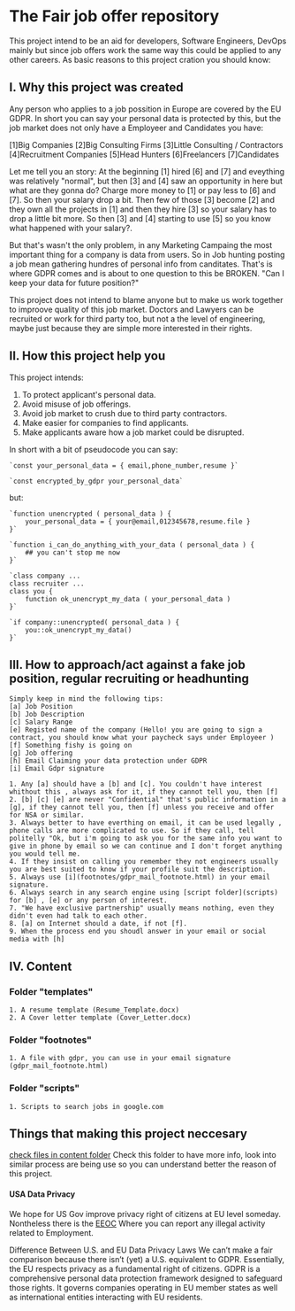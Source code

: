 # The Fair job offer repository

This project intend to be an aid for developers, Software Engineers, DevOps mainly but since job offers work the same way this could be applied to any other careers.
As basic reasons to this project cration you should know:

## I. Why this project was created

Any person who applies to a job possition in Europe are covered by the EU GDPR. In short you can say your personal data is protected by this, but the job market does not only have a Employeer and Candidates you have:

[1]Big Companies
[2]Big Consulting Firms
[3]Little Consulting / Contractors
[4]Recruitment Companies
[5]Head Hunters
[6]Freelancers
[7]Candidates

Let me tell you an story:
At the beginning [1] hired [6] and [7] and eveything was relatively "normal", but then [3] and [4] saw an opportunity in here but what are they gonna do? Charge more money to [1] or pay less to [6] and [7]. So then your salary drop a bit. Then few of those [3] become [2] and they own all the projects in [1] and then they hire [3] so your salary has to drop a little bit more. So then [3] and [4] starting to use [5] so you know what happened with your salary?. 

But that's wasn't the only problem, in any Marketing Campaing the most important thing for a company is data from users. So in Job hunting posting a job mean gathering hundres of personal info from canditates. That's is where GDPR comes and is about to one question to this be BROKEN. "Can I keep your data for future position?"

This project does not intend to blame anyone but to make us work together to improove quality of this job market. Doctors and Lawyers can be recruited or work for third party too, but not a the level of engineering, maybe just because they are simple more interested in their rights.


## II. How this project help you

This project intends:

1. To protect applicant's personal data.
2. Avoid misuse of job offerings.
3. Avoid job market to crush due to third party contractors.
4. Make easier for companies to find applicants.
5. Make applicants aware how a job market could be disrupted.


In short with a bit of pseudocode you can say:

    `const your_personal_data = { email,phone_number,resume }`

    `const encrypted_by_gdpr your_personal_data`

but:

    `function unencrypted ( personal_data ) {
        your_personal_data = { your@email,012345678,resume.file }
    }`

    `function i_can_do_anything_with_your_data ( personal_data ) {
        ## you can't stop me now
    }`

    `class company ...
    class recruiter ...
    class you {
        function ok_unencrypt_my_data ( your_personal_data )
    }`

    `if company::unencrypted( personal_data ) {
        you::ok_unencrypt_my_data()
    }`

## III. How to approach/act against a fake job position, regular recruiting or headhunting

    Simply keep in mind the following tips:
    [a] Job Position
    [b] Job Description
    [c] Salary Range
    [e] Registed name of the company (Hello! you are going to sign a contract, you should know what your paycheck says under Employeer )
    [f] Something fishy is going on
    [g] Job offering
    [h] Email Claiming your data protection under GDPR
    [i] Email Gdpr signature

    1. Any [a] should have a [b] and [c]. You couldn't have interest whithout this , always ask for it, if they cannot tell you, then [f]
    2. [b] [c] [e] are never "Confidential" that's public information in a [g], if they cannot tell you, then [f] unless you receive and offer for NSA or similar.
    3. Always better to have everthing on email, it can be used legally , phone calls are more complicated to use. So if they call, tell politelly "Ok, but i'm going to ask you for the same info you want to give in phone by email so we can continue and I don't forget anything you would tell me.
    4. If they insist on calling you remember they not engineers usually you are best suited to know if your profile suit the description.
    5. Always use [i](footnotes/gdpr_mail_footnote.html) in your email signature.
    6. Always search in any search engine using [script folder](scripts) for [b] , [e] or any person of interest.
    7. "We have exclusive partnership" usually means nothing, even they didn't even had talk to each other.
    8. [a] on Internet should a date, if not [f].
    9. When the process end you shoudl answer in your email or social media with [h] 


## IV. Content

### Folder "templates"
    1. A resume template (Resume_Template.docx)
    2. A Cover letter template (Cover_Letter.docx)

### Folder "footnotes"
    1. A file with gdpr, you can use in your email signature (gdpr_mail_footnote.html)
### Folder "scripts"
    1. Scripts to search jobs in google.com

## Things that making this project neccesary
[check files in content folder](content) Check this folder to have more info, look into similar process are being use so you can understand better the reason of this project.

#### USA Data Privacy

We hope for US Gov improve privacy right of citizens at EU level someday. Nontheless there is the [EEOC](https://www.eeoc.gov/) Where you can report any illegal activity related to Employment.

Difference Between U.S. and EU Data Privacy Laws 
We can’t make a fair comparison because there isn’t (yet) a U.S. equivalent to GDPR. Essentially, the EU respects privacy as a fundamental right of citizens. GDPR is a comprehensive personal data protection framework designed to safeguard those rights. It governs companies operating in EU member states as well as international entities interacting with EU residents. 